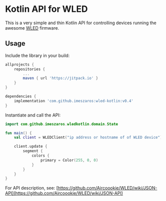 Kotlin API for WLED
=

This is a very simple and thin Kotlin API for controlling devices running
the awesome [WLED](https://github.com/Aircoookie/WLED) firmware.

Usage
-

Include the library in your build:
```gradle
allprojects {
    repositories {
        ...
        maven { url 'https://jitpack.io' }
    }
}

dependencies {
    implementation 'com.github.imeszaros:wled-kotlin:v0.4'
}
```

Instantiate and call the API:
```kotlin
import com.github.imeszaros.wledkotlin.domain.State

fun main() {
    val client = WLEDClient("ip address or hostname of of WLED device")

    client.update {
        segment {
            colors {
                primary = Color(255, 0, 0)
            }
        }
    }
}
```

For API description, see: [https://github.com/Aircoookie/WLED/wiki/JSON-API](https://github.com/Aircoookie/WLED/wiki/JSON-API)